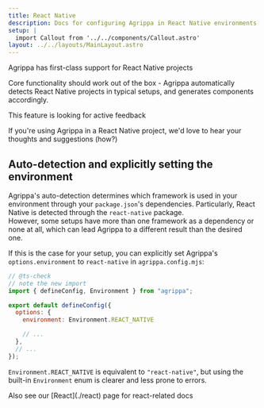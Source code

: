 ```yaml
---
title: React Native
description: Docs for configuring Agrippa in React Native environments
setup: |
  import Callout from '../../components/Callout.astro'
layout: ../../layouts/MainLayout.astro
---
```


<Callout type="success">
  <p slot="header">Agrippa has first-class support for React Native projects</p>
Core functionality should work out of the box - Agrippa automatically detects React Native projects in typical setups, and generates components accordingly.
</Callout>

<Callout type="warning">
  <p slot="header">This feature is looking for active feedback</p>
If you're using Agrippa in a React Native project, we'd love to hear your thoughts and suggestions (how?)
</Callout>

## Auto-detection and explicitly setting the environment

Agrippa's auto-detection determines which framework is used in your environment through your `package.json`'s dependencies. Particularly, React Native is detected through the `react-native` package. <br/>
However, some setups have more than one framework as a dependency or none at all, which can lead Agrippa to a different result than the desired one. 

If this is the case for your setup, you can explicitly set Agrippa's `options.environment` to `react-native` in `agrippa.config.mjs`:

```js
// @ts-check
// note the new import
import { defineConfig, Environment } from "agrippa";

export default defineConfig({
  options: {
    environment: Environment.REACT_NATIVE

    // ...
  },
  // ...
});
```

`Environment.REACT_NATIVE` is equivalent to `"react-native"`, but using the built-in `Environment` enum is clearer and less prone to errors.

<Callout type="tip">
  <p slot="header">Also see our [React](./react) page for react-related docs</p>
</Callout>

